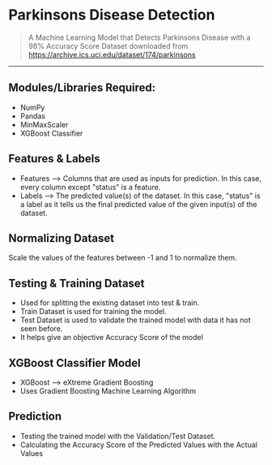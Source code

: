 # Parkinsons Disease Detection
> A Machine Learning Model that Detects Parkinsons Disease with a 98% Accuracy Score
> Dataset downloaded from https://archive.ics.uci.edu/dataset/174/parkinsons

____

## Modules/Libraries Required:
 - NumPy
 - Pandas
 - MinMaxScaler
 - XGBoost Classifier


## Features & Labels
 - Features --> Columns that are used as inputs for prediction. In this case, every column except "status" is a feature.
 - Labels --> The predicted value(s) of the dataset.  In this case, "status" is a label as it tells us the final predicted value of the given input(s) of the dataset.


## Normalizing Dataset
 Scale the values of the features between -1 and 1 to normalize them.


## Testing & Training Dataset
 - Used for splitting the existing dataset into test & train.
 - Train Dataset is used for training the model.
 - Test Dataset is used to validate the trained model with data it has not seen before.
 - It helps give an objective Accuracy Score of the model


## XGBoost Classifier Model
 - XGBoost --> eXtreme Gradient Boosting
 - Uses Gradient Boosting Machine Learning Algorithm


## Prediction
 - Testing the trained model with the Validation/Test Dataset.
 - Calculating the Accuracy Score of the Predicted Values with the Actual Values
